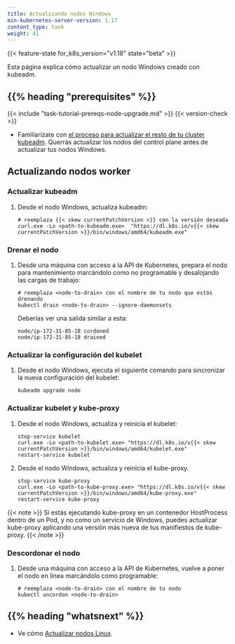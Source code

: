 ```yaml
---
title: Actualizando nodos Windows
min-kubernetes-server-version: 1.17
content_type: task
weight: 41
---
```


<!-- overview -->

{{< feature-state for_k8s_version="v1.18" state="beta" >}}

Esta página explica cómo actualizar un nodo Windows creado con kubeadm.

## {{% heading "prerequisites" %}}
 
{{< include "task-tutorial-prereqs-node-upgrade.md" >}} {{< version-check >}}
* Familiarízate con [el proceso para actualizar el resto de tu cluster kubeadm](/docs/tasks/administer-cluster/kubeadm/kubeadm-upgrade). Querrás actualizar los nodos del control plane antes de actualizar tus nodos Windows.

<!-- steps -->

## Actualizando nodos worker

### Actualizar kubeadm

1.  Desde el nodo Windows, actualiza kubeadm:

    ```/dev/null/powershell#L1-3
    # reemplaza {{< skew currentPatchVersion >}} con la versión deseada
    curl.exe -Lo <path-to-kubeadm.exe>  "https://dl.k8s.io/v{{< skew currentPatchVersion >}}/bin/windows/amd64/kubeadm.exe"
    ```

### Drenar el nodo

1.  Desde una máquina con acceso a la API de Kubernetes, prepara el nodo para mantenimiento marcándolo como no programable y desalojando las cargas de trabajo:

    ```/dev/null/shell#L1-3
    # reemplaza <node-to-drain> con el nombre de tu nodo que estás drenando
    kubectl drain <node-to-drain> --ignore-daemonsets
    ```

    Deberías ver una salida similar a esta:

    ```/dev/null/output#L1-3
    node/ip-172-31-85-18 cordoned
    node/ip-172-31-85-18 drained
    ```

### Actualizar la configuración del kubelet

1.  Desde el nodo Windows, ejecuta el siguiente comando para sincronizar la nueva configuración del kubelet:

    ```/dev/null/powershell#L1-2
    kubeadm upgrade node
    ```

### Actualizar kubelet y kube-proxy

1.  Desde el nodo Windows, actualiza y reinicia el kubelet:

    ```/dev/null/powershell#L1-4
    stop-service kubelet
    curl.exe -Lo <path-to-kubelet.exe> "https://dl.k8s.io/v{{< skew currentPatchVersion >}}/bin/windows/amd64/kubelet.exe"
    restart-service kubelet
    ```

2. Desde el nodo Windows, actualiza y reinicia el kube-proxy.

    ```/dev/null/powershell#L1-4
    stop-service kube-proxy
    curl.exe -Lo <path-to-kube-proxy.exe> "https://dl.k8s.io/v{{< skew currentPatchVersion >}}/bin/windows/amd64/kube-proxy.exe"
    restart-service kube-proxy
    ```

{{< note >}}
Si estás ejecutando kube-proxy en un contenedor HostProcess dentro de un Pod, y no como un servicio de Windows, puedes actualizar kube-proxy aplicando una versión más nueva de tus manifiestos de kube-proxy.
{{< /note >}}

### Descordonar el nodo

1.  Desde una máquina con acceso a la API de Kubernetes, vuelve a poner el nodo en línea marcándolo como programable:

    ```/dev/null/shell#L1-3
    # reemplaza <node-to-drain> con el nombre de tu nodo
    kubectl uncordon <node-to-drain>
    ```
 ## {{% heading "whatsnext" %}}

* Ve cómo [Actualizar nodos Linux](/docs/tasks/administer-cluster/kubeadm/upgrading-linux-nodes/).

